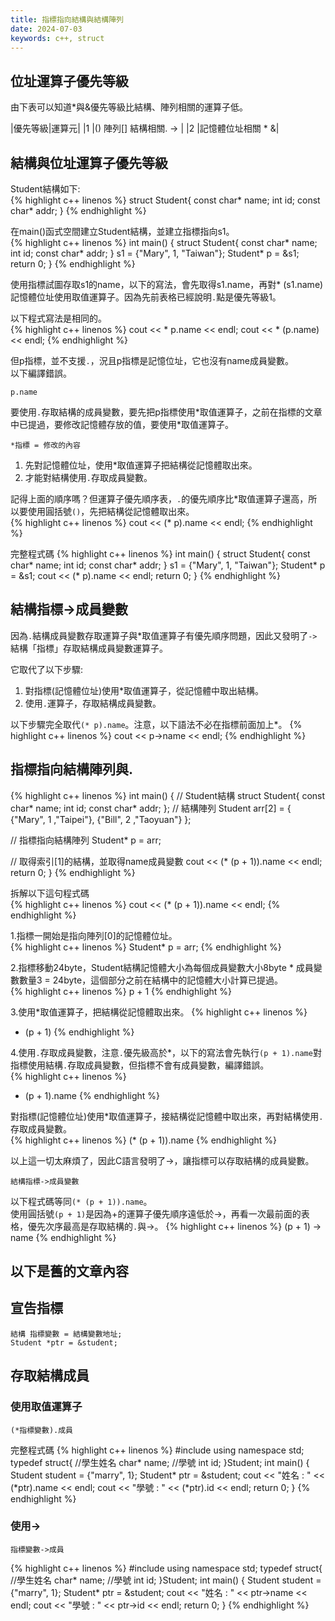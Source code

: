 ```yaml
---
title: 指標指向結構與結構陣列
date: 2024-07-03
keywords: c++, struct
---
```

## 位址運算子優先等級
由下表可以知道\*與&優先等級比結構、陣列相關的運算子低。

|優先等級|運算元|
|1      |() 陣列[] 結構相關. -> |
|2      |記憶體位址相關 \* &|

## 結構與位址運算子優先等級
Student結構如下:<br>
{% highlight c++ linenos %}
struct Student{
  const char* name;
  int id;
  const char* addr;
}
{% endhighlight %}

在main()函式空間建立Student結構，並建立指標指向s1。<br>
{% highlight c++ linenos %}
int main() {
  struct Student{
    const char* name;
    int id;
    const char* addr;
  } s1 = {"Mary", 1, "Taiwan"};
  Student* p = &s1;
  return 0;
}
{% endhighlight %}

使用指標試圖存取s1的name，以下的寫法，會先取得s1.name，再對\* (s1.name)記憶體位址使用取值運算子。因為先前表格已經說明`.`點是優先等級1。<br>

以下程式寫法是相同的。<br>
{% highlight c++ linenos %}
  cout << * p.name << endl;
  cout << * (p.name) << endl;
{% endhighlight %}

但p指標，並不支援`.`，況且p指標是記憶位址，它也沒有name成員變數。<br>
以下編譯錯誤。<br>
```
p.name
```

要使用`.`存取結構的成員變數，要先把p指標使用\*取值運算子，之前在指標的文章中已提過，要修改記憶體存放的值，要使用\*取值運算子。
```
*指標 = 修改的內容
```

1. 先對記憶體位址，使用\*取值運算子把結構從記憶體取出來。<br>
2. 才能對結構使用`.`存取成員變數。<br>

記得上面的順序嗎？但運算子優先順序表，`.`的優先順序比\*取值運算子還高，所以要使用圓括號`()`，先把結構從記憶體取出來。<br>
{% highlight c++ linenos %}
cout << (* p).name << endl;
{% endhighlight %}

完整程式碼
{% highlight c++ linenos %}
int main() {
  struct Student{
    const char* name;
    int id;
    const char* addr;
  } s1 = {"Mary", 1, "Taiwan"};
  Student* p = &s1;
  cout << (* p).name << endl;
  return 0;
}
{% endhighlight %}

## 結構指標->成員變數
因為`.`結構成員變數存取運算子與\*取值運算子有優先順序問題，因此又發明了`->`結構「指標」存取結構成員變數運算子。

它取代了以下步驟:<br>
1. 對指標(記憶體位址)使用\*取值運算子，從記憶體中取出結構。
2. 使用`.`運算子，存取結構成員變數。

以下步驟完全取代`(* p).name`。注意，以下語法不必在指標前面加上\*。
{% highlight c++ linenos %}
cout << p->name << endl;
{% endhighlight %}

## 指標指向結構陣列與.
{% highlight c++ linenos %}
int main() {
  // Student結構
  struct Student{
    const char* name;
    int id;
    const char* addr;
  };
  // 結構陣列
  Student arr[2] = {
    {"Mary", 1 ,"Taipei"},
    {"Bill", 2 ,"Taoyuan"}
  };

  // 指標指向結構陣列
  Student* p = arr;
  
  // 取得索引[1]的結構，並取得name成員變數
  cout << (* (p + 1)).name << endl;
  return 0;
}
{% endhighlight %}

拆解以下這句程式碼<br>
{% highlight c++ linenos %}
  cout << (* (p + 1)).name << endl;
{% endhighlight %}

1.指標一開始是指向陣列[0]的記憶體位址。<br>
{% highlight c++ linenos %}
Student* p = arr;
{% endhighlight %}

2.指標移動24byte，Student結構記憶體大小為每個成員變數大小8byte \* 成員變數數量3 = 24byte，這個部分之前在結構中的記憶體大小計算已提過。<br>
{% highlight c++ linenos %}
p + 1
{% endhighlight %}

3.使用\*取值運算子，把結構從記憶體取出來。
{% highlight c++ linenos %}
* (p + 1)
{% endhighlight %}

4.使用`.`存取成員變數，注意`.`優先級高於\*，以下的寫法會先執行`(p + 1).name`對指標使用結構`.`存取成員變數，但指標不會有成員變數，編譯錯誤。<br>
{% highlight c++ linenos %}
* (p + 1).name
{% endhighlight %}

對指標(記憶體位址)使用\*取值運算子，接結構從記憶體中取出來，再對結構使用`.`存取成員變數。<br>
{% highlight c++ linenos %}
(* (p + 1)).name
{% endhighlight %}

以上這一切太麻煩了，因此C語言發明了->，讓指標可以存取結構的成員變數。<br>
```
結構指標->成員變數
```

以下程式碼等同`(* (p + 1)).name`。<br>
使用圓括號`(p + 1)`是因為\+的運算子優先順序遠低於->，再看一次最前面的表格，優先次序最高是存取結構的`.`與->。
{% highlight c++ linenos %}
(p + 1) -> name
{% endhighlight %}

以下是舊的文章內容
---------------

## 宣告指標
```
結構 指標變數 = 結構變數地址;
Student *ptr = &student;
```
## 存取結構成員
### 使用取值運算子
```
(*指標變數).成員 
```
完整程式碼
{% highlight c++ linenos %}
#include <iostream>
using namespace std;
typedef struct{
  //學生姓名
  char* name;
  //學號
  int id;
}Student;
int main() {
  Student student = {"marry", 1};
  Student* ptr = &student;
  cout << "姓名 : " << (*ptr).name << endl;
  cout << "學號 : " << (*ptr).id << endl;
  return 0;
}
{% endhighlight %}

### 使用->
```
指標變數->成員 
```
{% highlight c++ linenos %}
#include <iostream>
using namespace std;
typedef struct{
  //學生姓名
  char* name;
  //學號
  int id;
}Student;
int main() {
  Student student = {"marry", 1};
  Student* ptr = &student;
  cout << "姓名 : " << ptr->name << endl;
  cout << "學號 : " << ptr->id << endl;
  return 0;
}
{% endhighlight %}
